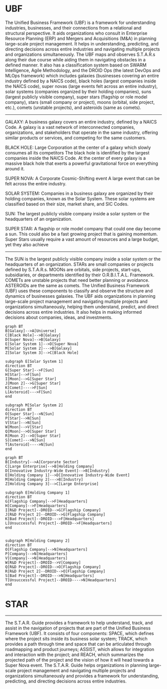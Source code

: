 # UBF


The Unified Business Framework (UBF) is a framework for understanding industries, businesses, and their connections from a relational and structural perspective. It aids organizations who consult in Enterprise Resource Planning (ERP) and Mergers and Acquisitions (M&A) in planning large-scale project management. It helps in understanding, predicting, and directing decisions across entire industries and navigating multiple projects and organizations simultaneously. The UBF maps and observes S.T.A.R.s along their due course while aiding them in navigating obstacles in a defined manner. It also has a classification system based on SWARM Intelligence, Agile Methodology, and the DROID Ops (the latest DevOps and MLOps framework) which includes galaxies (businesses covering an entire industry defined by a NAICS code), black holes (largest companies inside the NAICS code), super novas (large events felt across an entire industry), solar systems (companies organized by their holding companies), suns (largest publicly visible company), super stars (flagship or role model company), stars (small company or project), moons (orbital, side project, etc.), comets (unstable projects), and asteroids (same as comets).

---


GALAXY: A business galaxy covers an entire industry, defined by a NAICS Code. A galaxy is a vast network of interconnected companies, organizations, and stakeholders that operate in the same industry, offering similar products or services, and competing for the same customers.

BLACK HOLE: Large Corporation at the center of a galaxy which slowly consumes all its competitors The black hole is identified by the largest companies inside the NAICS Code. At the center of every galaxy is a massive black hole that exerts a powerful gravitational force on everything around it.

SUPER NOVA: A Corporate Cosmic-Shifting event A large event that can be felt across the entire industry.

SOLAR SYSTEM: Companies in a business galaxy are organized by their holding companies, known as the Solar System. These solar systems are classified based on their size, market share, and SIC Codes. 

SUN: The largest publicly visible company inside a solar system or the headquarters of an organization.

SUPER STAR: A flagship or role model company that could one day become a sun. This could also be a fast growing project that is gaining momentum. Super Stars usually require a vast amount of resources and a large budget, yet they also achieve


---

The SUN is the largest publicly visible company inside a solar system or the headquarters of an organization. STARs are small companies or projects defined by S.T.A.R.s. MOONs are orbitals, side projects, start-ups, subsidiaries, or departments identified by their O.R.B.I.T.A.L. Framework. COMETs are unstable projects that need better planning or avoidance. ASTEROIDs are the same as comets. The Unified Business Framework (UBF) uses these components to classify and observe the structure and dynamics of businesses galaxies. The UBF aids organizations in planning large-scale project management and navigating multiple projects and organizations simultaneously, helping them understand, predict, and direct decisions across entire industries. It also helps in making informed decisions about companies, ideas, and investments.


```mermaid 
graph BT
B[Galaxy]-->A[Universe]
C[Black Hole]-->B[Galaxy]
D[Super Nova]-->B[Galaxy]
E[Solar System 1]-->D[Super Nova]
M[Solar System 2]--->B[Galaxy]
Z[Solar System 3]-->C[Black Hole]

subgraph E[Solar System 1]
direction BT
G[Super Star]-->F[Sun]
H[Star]-->F[Sun]
I[Moon]-->G[Super Star]
J[Moon 2]-->G[Super Star]
K[Comet]---->F[Sun]
L[Asteroid]--->F[Sun]
end

subgraph M[Solar System 2]
direction BT
O[Super Star]-->N[Sun]
P[Star]-->N[Sun]
V[Star]-->N[Sun]
W[Moon]-->V[Star]
Q[Moon]-->O[Super Star]
R[Moon 2]-->O[Super Star]
S[Comet]--->N[Sun]
T[Asteroid]---->N[Sun]
end
```



```mermaid 
graph BT
B[Industry]-->A[Corporate Sector]
C[Large Enterprise]-->B[Holding Company]
D[Innovative Industry-Wide Event]-->B[Industry]
E[Holding Company 1]-->D[Innovative Industry-Wide Event]
M[Holding Company 2]--->B[Industry]
Z[Holding Company 3]-->C[Large Enterprise]

subgraph E[Holding Company 1]
direction BT
G[Flagship Company]-->F[Headquarters]
H[Company]-->F[Headquarters]
I[R&D Project]--DROID-->G[Flagship Company]
J[R&D Project 2]--DROID-->G[Flagship Company]
K[Bad Project]--DROID--->F[Headquarters]
L[Unsuccessful Project]--DROID-->F[Headquarters]
end


subgraph M[Holding Company 2]
direction BT
O[Flagship Company]-->N[Headquarters]
P[Company]-->N[Headquarters]
V[Company]-->N[Headquarters]
W[R&D Project]--DROID-->V[Company]
Q[R&D Project]--DROID-->O[Flagship Company]
R[R&D Project 2]--DROID-->O[Flagship Company]
S[Bad Project]--DROID--->N[Headquarters]
T[Unsuccessful Project]--DROID---->N[Headquarters]
end
```


# STAR

---


The S.T.A.R. Guide provides a framework to help understand, track, and assist in the navigation of projects that are part of the Unified Business Framework (UBF). It consists of four components: SPACE, which defines where the project sits inside its business solar system; TRACK, which provides a path through time and space that can be articulated through roadmapping and product journeys; ASSIST, which allows for integration and interaction with the project; and REACH, which summarizes the projected path of the project and the vision of how it will head towards a Super Nova event. The S.T.A.R. Guide helps organizations in planning large-scale project management and navigating multiple projects and organizations simultaneously and provides a framework for understanding, predicting, and directing decisions across entire industries.


